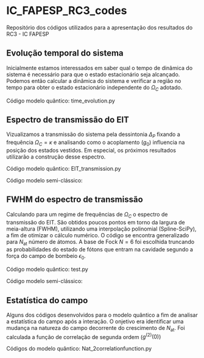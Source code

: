 # IC_FAPESP_RC3_codes
Repositório dos códigos utilizados para a apresentação dos resultados do RC3 - IC FAPESP

## Evolução temporal do sistema
Inicialmente estamos interessados em saber qual o tempo de dinâmica do sistema é necessário para que o estado estacionário seja alcançado. Podemos então calcular a dinâmica do sistema e verificar a região no tempo para obter o estado estacionário independente do $\Omega_C$ adotado.

Código modelo quântico: time_evolution.py

## Espectro de transmissão do EIT
Vizualizamos a transmissão do sistema pela dessintonia $\Delta_P$ fixando a frequência $\Omega_C=\kappa$ e analisando como o acoplamento ($g_0$) influencia na posição dos estados vestidos. Em especial, os próximos resultados utilizarão a construção desse espectro.

Código modelo quântico: EIT_transmission.py

Código modelo semi-clássico: 

## FWHM do espectro de transmissão
Calculando para um regime de frequências de $\Omega_C$ o espectro de transmissão do EIT. São obtidos poucos pontos em torno da largura de meia-altura (FWHM), utilizando uma interpolação polinomial (Spline-SciPy), a fim de otimizar o cálculo numérico. O código se encontra generalizado para $N_{\text{at}}$ número de átomos. A base de Fock $N=6$ foi escolhida truncando as probabilidades do estado de fótons que entram na cavidade segundo a força do campo de bombeio $\epsilon_0$.

Código modelo quântico: test.py

Código modelo semi-clássico: 

## Estatística do campo
Alguns dos códigos desenvolvidos para o modelo quântico a fim de analisar a estatística do campo após a interação. O onjetivo era identificar uma mudança na natureza do campo decorrente do crescimento de $N_{\text{at}}$. Foi calculada a função de correlação de segunda ordem ($g^{(2)} (0)$) 

Códigos do modelo quântico: Nat_2correlationfunction.py
